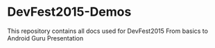 # DevFest2015-Demos
This repository contains all docs used for DevFest2015 From basics to Android Guru Presentation

